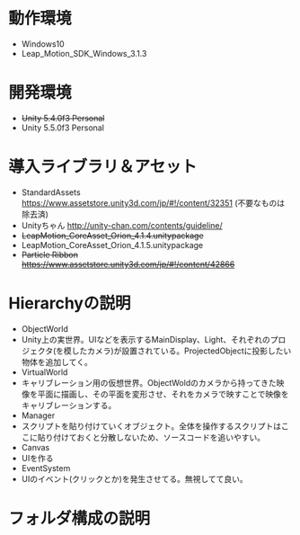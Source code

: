 # 動作環境
- Windows10
- Leap_Motion_SDK_Windows_3.1.3

# 開発環境
- ~~Unity 5.4.0f3 Personal~~
- Unity 5.5.0f3 Personal

# 導入ライブラリ＆アセット
- StandardAssets https://www.assetstore.unity3d.com/jp/#!/content/32351 (不要なものは除去済)
- Unityちゃん http://unity-chan.com/contents/guideline/
- ~~LeapMotion_CoreAsset_Orion_4.1.4.unitypackage~~
- LeapMotion_CoreAsset_Orion_4.1.5.unitypackage
- ~~Particle Ribbon https://www.assetstore.unity3d.com/jp/#!/content/42866~~

# Hierarchyの説明
- ObjectWorld
 - Unity上の実世界。UIなどを表示するMainDisplay、Light、それぞれのプロジェクタ(を模したカメラ)が設置されている。ProjectedObjectに投影したい物体を追加してく。
- VirtualWorld
 - キャリブレーション用の仮想世界。ObjectWoldのカメラから持ってきた映像を平面に描画し、その平面を変形させ、それをカメラで映すことで映像をキャリブレーションする。
- Manager
 - スクリプトを貼り付けていくオブジェクト。全体を操作するスクリプトはここに貼り付けておくと分散しないため、ソースコードを追いやすい。
- Canvas
 - UIを作る
- EventSystem
 - UIのイベント(クリックとか)を発生させてる。無視してて良い。

# フォルダ構成の説明
